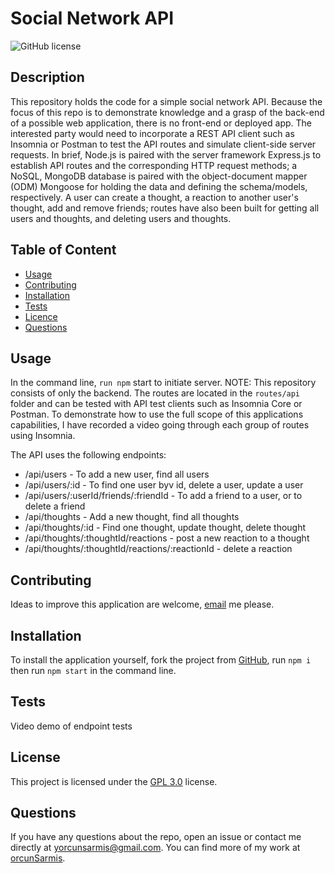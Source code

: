   # **Social Network API**

  ![GitHub license](https://img.shields.io/badge/license-GPL3.0-blue.svg)
  
  ## Description 
  
  This repository holds the code for a simple social network API. Because the focus of this repo is to demonstrate knowledge and a grasp of the back-end of a possible web application, there is no front-end or deployed app. The interested party would need to incorporate a REST API client such as Insomnia or Postman to test the API routes and simulate client-side server requests. In brief, Node.js is paired with the server framework Express.js to establish API routes and the corresponding HTTP request methods; a NoSQL, MongoDB database is paired with the object-document mapper (ODM) Mongoose for holding the data and defining the schema/models, respectively. A user can create a thought, a reaction to another user's thought, add and remove friends; routes have also been built for getting all users and thoughts, and deleting users and thoughts.

  ## Table of Content

  * [Usage](#usage)
  * [Contributing](#contributing)
  * [Installation](#installation)
  * [Tests](#tests)
  * [Licence](#license)
  * [Questions](#questions)

  ## Usage

  In the command line, `run npm` start to initiate server. NOTE: This repository consists of only the backend. The routes are located in the `routes/api` folder and can be tested with API test clients such as Insomnia Core or Postman.
  To demonstrate how to use the full scope of this applications capabilities, I have recorded a video going through each group of routes using Insomnia.
  
  The API uses the following endpoints:
  
  - /api/users - To add a new user, find all users
  - /api/users/:id - To find one user byv id, delete a user, update a user
  - /api/users/:userId/friends/:friendId - To add a friend to a user, or to delete a friend
  - /api/thoughts - Add a new thought, find all thoughts
  - /api/thoughts/:id - Find one thought, update thought, delete thought
  - /api/thoughts/:thoughtId/reactions - post a new reaction to a thought
  - /api/thoughts/:thoughtId/reactions/:reactionId - delete a reaction

  ## Contributing

  Ideas to improve this application are welcome, [email](yorcunsarmis@gmail.com) me please.

  ## Installation

  To install the application yourself, fork the project from [GitHub](https://github.com/orcunSarmis/Social-Network-API), run `npm i` then run `npm start` in the command line.

  ## Tests

  Video demo of endpoint tests

  ## License

   This project is licensed under the [GPL 3.0](https://choosealicense.com/licenses/gpl-3.0/) license. 

  ## Questions

  If you have any questions about the repo, open an issue or contact me directly at yorcunsarmis@gmail.com. You can find more of my work at [orcunSarmis](https://github.com/orcunSarmis/).
